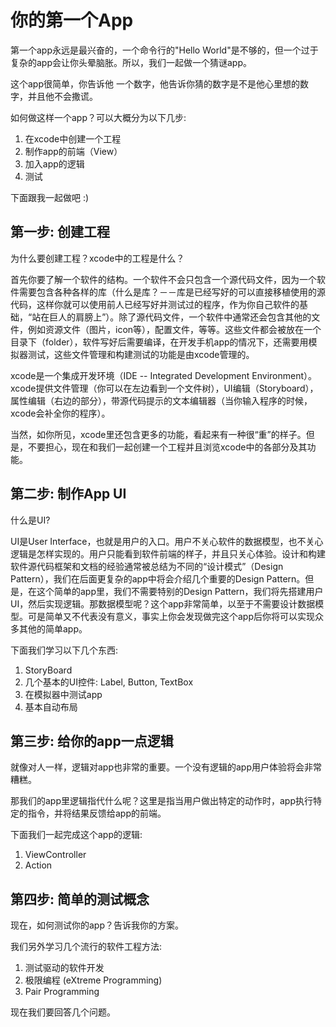 # 你的第一个App

第一个app永远是最兴奋的，一个命令行的"Hello World"是不够的，但一个过于复杂的app会让你头晕脑胀。所以，我们一起做一个猜谜app。

这个app很简单，你告诉他  一个数字，他告诉你猜的数字是不是他心里想的数字，并且他不会撒谎。

如何做这样一个app？可以大概分为以下几步:

1. 在xcode中创建一个工程
2. 制作app的前端（View）
3. 加入app的逻辑
4. 测试

下面跟我一起做吧 :)

## 第一步: 创建工程

为什么要创建工程？xcode中的工程是什么？

首先你要了解一个软件的结构。一个软件不会只包含一个源代码文件，因为一个软件需要包含各种各样的库（什么是库？－－库是已经写好的可以直接移植使用的源代码，这样你就可以使用前人已经写好并测试过的程序，作为你自己软件的基础，“站在巨人的肩膀上”）。除了源代码文件，一个软件中通常还会包含其他的文件，例如资源文件（图片，icon等），配置文件，等等。这些文件都会被放在一个目录下（folder），软件写好后需要编译，在开发手机app的情况下，还需要用模拟器测试，这些文件管理和构建测试的功能是由xcode管理的。

xcode是一个集成开发环境（IDE -- Integrated Development Environment）。xcode提供文件管理（你可以在左边看到一个文件树），UI编辑（Storyboard），属性编辑（右边的部分），带源代码提示的文本编辑器（当你输入程序的时候，xcode会补全你的程序）。

当然，如你所见，xcode里还包含更多的功能，看起来有一种很“重”的样子。但是，不要担心，现在和我们一起创建一个工程并且浏览xcode中的各部分及其功能。

## 第二步: 制作App UI

什么是UI?

UI是User Interface，也就是用户的入口。用户不关心软件的数据模型，也不关心逻辑是怎样实现的。用户只能看到软件前端的样子，并且只关心体验。设计和构建软件源代码框架和文档的经验通常被总结为不同的“设计模式”（Design Pattern），我们在后面更复杂的app中将会介绍几个重要的Design Pattern。但是，在这个简单的app里，我们不需要特别的Design Pattern，我们将先搭建用户UI，然后实现逻辑。那数据模型呢？这个app非常简单，以至于不需要设计数据模型。可是简单又不代表没有意义，事实上你会发现做完这个app后你将可以实现众多其他的简单app。

下面我们学习以下几个东西:

1. StoryBoard
2. 几个基本的UI控件: Label, Button, TextBox
3. 在模拟器中测试app
4. 基本自动布局

## 第三步: 给你的app一点逻辑

就像对人一样，逻辑对app也非常的重要。一个没有逻辑的app用户体验将会非常糟糕。

那我们的app里逻辑指代什么呢？这里是指当用户做出特定的动作时，app执行特定的指令，并将结果反馈给app的前端。

下面我们一起完成这个app的逻辑:

1. ViewController
2. Action

## 第四步: 简单的测试概念

现在，如何测试你的app？告诉我你的方案。

我们另外学习几个流行的软件工程方法:

1. 测试驱动的软件开发
2. 极限编程 (eXtreme Programming)
3. Pair Programming

现在我们要回答几个问题。












